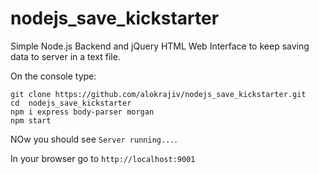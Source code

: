 # nodejs_save_kickstarter

Simple Node.js Backend and jQuery HTML Web Interface to keep saving data to server in a text file.



On the console type:

    git clone https://github.com/alokrajiv/nodejs_save_kickstarter.git
    cd  nodejs_save_kickstarter
    npm i express body-parser morgan
    npm start

NOw you should see `Server running...`.

In your browser go to `http://localhost:9001`